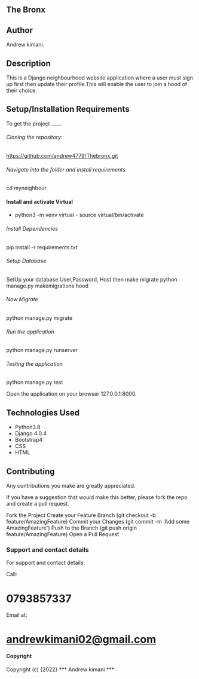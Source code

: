 ## The Bronx

## Author
Andrew kimani.

## Description
This is a Django neighbourhood website application where a user must sign up first then update their profile.This will enable the user to join a hood of their choice.

## Setup/Installation Requirements
To get the project .......

###### Cloning the repository:
https://github.com/andrew4779/Thebronx.git

###### Navigate into the folder and install requirements
 cd myneighbour

#### Install and activate Virtual

* python3 -m venv virtual - source virtual/bin/activate
###### Install Dependencies
pip install -r requirements.txt

###### Setup Database
SetUp your database User,Password, Host then make migrate
python manage.py makemigrations hood

###### Now Migrate
python manage.py migrate

###### Run the application
python manage.py runserver

###### Testing the application
python manage.py test

Open the application on your browser 127.0.0.1:8000.

## Technologies Used
* Python3.8
* Django 4.0.4
* Bootstrap4
* CSS
* HTML
## Contributing
Any contributions you make are greatly appreciated.

If you have a suggestion that would make this better, please fork the repo and create a pull request.

Fork the Project
Create your Feature Branch (git checkout -b feature/AmazingFeature)
Commit your Changes (git commit -m 'Add some AmazingFeature')
Push to the Branch (git push origin feature/AmazingFeature)
Open a Pull Request

### Support and contact details
For support and contact details;

Call:
# 0793857337 
Email at:
# andrewkimani02@gmail.com

#### Copyright
Copyright (c) {2022} *** Andrew kimani ***